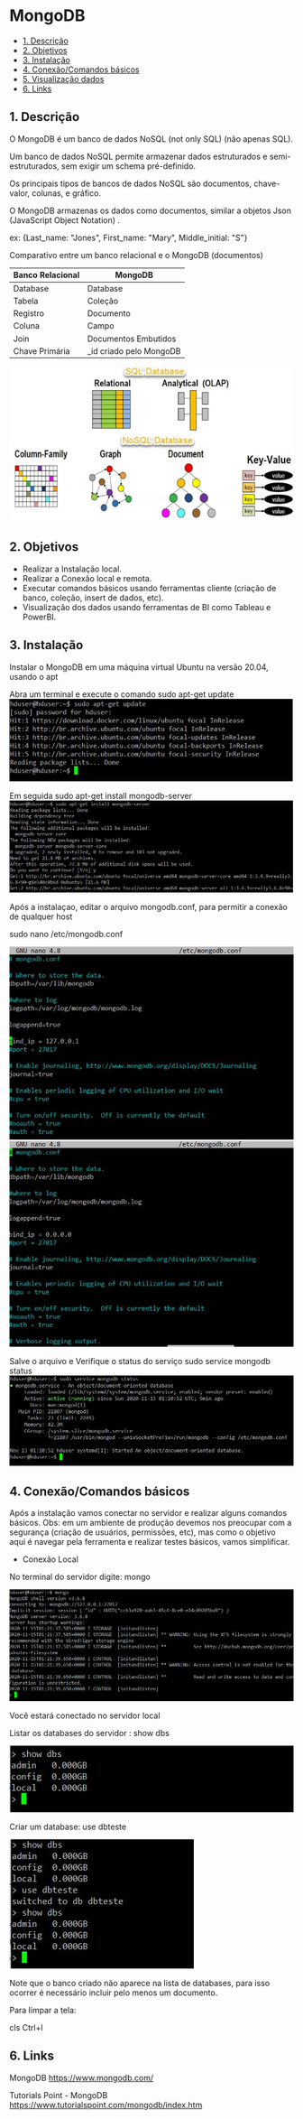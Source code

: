 # MongoDB
- [1. Descrição](#link1)
- [2. Objetivos](#link2)
- [3. Instalação](#link3)
- [4. Conexão/Comandos básicos](#link4)
- [5. Visualização dados](#link5)
- [6. Links](#link6)

<a id="link1"></a>
## 1. Descrição
O MongoDB é um banco de dados NoSQL (not only SQL) (não apenas SQL).

Um banco de dados NoSQL permite armazenar dados estruturados e semi-estruturados, sem exigir um schema pré-definido.

Os principais tipos de bancos de dados NoSQL são documentos, chave-valor, colunas, e gráfico. 

O MongoDB armazenas os dados como documentos, similar a objetos Json (JavaScript Object Notation) .

ex: {Last_name: "Jones", First_name: "Mary", Middle_initial: "S"}

Comparativo entre um banco relacional e o MongoDB (documentos)

| Banco Relacional | MongoDB |
| ----------- | ----------- |
| Database | Database |
| Tabela | Coleção |
| Registro| Documento |
| Coluna | Campo |
| Join | Documentos Embutidos |
| Chave Primária | _id criado pelo MongoDB |


![Screenshot](/images/img00.jpg)

<a id="link2"></a>
## 2. Objetivos
- Realizar a Instalação local.
- Realizar a Conexão local e remota.
- Executar comandos básicos usando ferramentas cliente (criação de banco, coleção, insert de dados, etc).
- Visualização dos dados usando ferramentas de BI como Tableau e PowerBI.

<a id="link3"></a>
## 3. Instalação
Instalar o MongoDB em uma máquina virtual Ubuntu na versão 20.04, usando o apt

Abra um terminal e execute o comando
sudo apt-get update
![Screenshot](/images/img01.jpg)

Em seguida
sudo apt-get install mongodb-server
![Screenshot](/images/img02.jpg)

Após a instalaçao, editar o arquivo mongodb.conf, para permitir a conexão de qualquer host

sudo nano /etc/mongodb.conf

![Screenshot](/images/img03.jpg)
![Screenshot](/images/img04.jpg)

Salve o arquivo e Verifique o status do serviço
sudo service mongodb status
![Screenshot](/images/img05.jpg)


<a id="link4"></a>
## 4. Conexão/Comandos básicos

Após a instalação vamos conectar no servidor e realizar alguns comandos básicos.
Obs: em um ambiente de produção devemos nos preocupar com a segurança (criação de usuários, permissões, etc), 
mas como o objetivo aqui é navegar pela ferramenta e realizar testes básicos, vamos simplificar.

- Conexão Local

No terminal do servidor digite: mongo

![Screenshot](/images/img06.jpg)

Você estará conectado no servidor local

Listar os databases do servidor : show dbs

![Screenshot](/images/img07.jpg)

Criar um database: use dbteste

![Screenshot](/images/img08.jpg)

Note que o banco criado não aparece na lista de databases, para isso ocorrer é necessário
incluir pelo menos um documento.




Para limpar a tela:

cls
Ctrl+l



<a id="link6"></a>
## 6. Links

MongoDB
https://www.mongodb.com/

Tutorials Point - MongoDB
https://www.tutorialspoint.com/mongodb/index.htm




